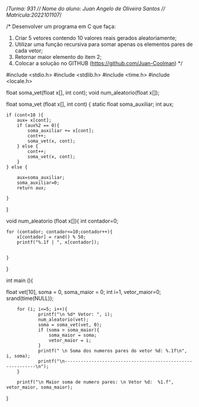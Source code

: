 /*Turma: 931 //  Nome do aluno: Juan Angelo de Oliveira Santos // Matrícula:2022101107*/

/* Desenvolver um programa em C que faça:
1. Criar 5 vetores contendo 10 valores reais gerados aleatoriamente;
2. Utilizar uma função recursiva para somar apenas os elementos pares de cada vetor;
3. Retornar maior elemento do item 2;
4. Colocar a solução no GITHUB (https://github.com/Juan-Coolman) */


#include <stdio.h>
#include <stdlib.h>
#include <time.h>
#include <locale.h>

float soma_vet(float x[], int cont);
void num_aleatorio(float x[]);

float soma_vet (float x[], int cont) {
	static float soma_auxiliar;
	int aux;
	
	if (cont<10 ){
		aux= x[cont];
		if (aux%2 == 0){
			soma_auxiliar += x[cont]; 
			cont++;
			soma_vet(x, cont);
		} else {
			cont++;
			soma_vet(x, cont);
		}
	} else {
		
		aux=soma_auxiliar;
		soma_auxiliar=0;
		return aux;
		
	}
}

void num_aleatorio  (float x[]){
	int contador=0;
	
	
	for (contador; contador<=10;contador++){
		x[contador] = rand() % 50;
		printf("%.1f | ", x[contador]);
		
		
	}
}

int main (){
	
float vet[10], soma = 0, soma_maior = 0;
int  i=1, vetor_maior=0;	
srand(time(NULL));
			
		for (i; i<=5; i++){	
				printf("\n %d* Vetor: ", i);
				num_aleatorio(vet);
				soma = soma_vet(vet, 0);
				if (soma > soma_maior){
					soma_maior = soma;
					vetor_maior = i;
				}
				printf(" \n Soma dos numeros pares do vetor %d: %.1f\n", i, soma);
				printf("\n-----------------------------------------------------------\n");
		}
		
		printf("\n Maior soma de numero pares: \n Vetor %d:  %1.f", vetor_maior, soma_maior);
}
